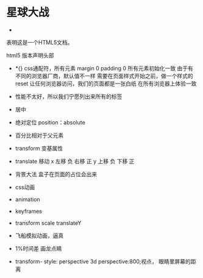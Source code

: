 # 星球大战
- 
<!DOCTYPE html>表明这是一个HTML5文档。
  html5 版本声明头部
-  *{}
css通配符，所有元素
margin 0 padding 0 所有元素初始化一致
由于有不同的浏览器厂商，默认值不一样
需要在页面样式开始之前，做一个样式的reset 让任何浏览器访问，我们的页面都是一张白纸
在所有浏览器上体验一致

* 性能不太好，所以我们宁愿列出来所有的标签

- 居中
 - 绝对定位 position：absolute
  - 百分比相对于父元素
 - transform 变基属性  
  - translate 移动
    x 左移 负  右移 正
    y 上移 负  下移 正
  - 背景大法
    盒子在页面的占位会出来

- css动画
 - animation
 - keyframes
 - transform scale translateY
 - 飞船模拟动画，逼真 
 - 1%时间差  画龙点睛
 - transform- style: perspective 3d
    perspective:800;视点， 眼睛里屏幕的距离
